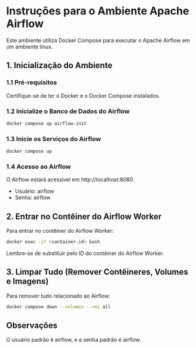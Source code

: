 # Instruções para o Ambiente Apache Airflow

Este ambiente utiliza Docker Compose para executar o Apache Airflow em um ambiente linux.

## 1. Inicialização do Ambiente

### 1.1 Pré-requisitos

Certifique-se de ter o Docker e o Docker Compose instalados.

### 1.2 Inicialize o Banco de Dados do Airflow

```bash
docker compose up airflow-init
```

### 1.3 Inicie os Serviços do Airflow

```bash
docker compose up
```

### 1.4 Acesso ao Airflow

O Airflow estará acessível em http://localhost:8080.
- Usuário: airflow
- Senha: airflow

## 2. Entrar no Contêiner do Airflow Worker

Para entrar no contêiner do Airflow Worker:

```bash
docker exec -it <container-id> bash
```

Lembre-se de substituir <container-id> pelo ID do contêiner do Airflow Worker.

## 3. Limpar Tudo (Remover Contêineres, Volumes e Imagens)

Para remover tudo relacionado ao Airflow:

```bash
docker compose down --volumes --rmi all
```

## Observações

O usuário padrão é airflow, e a senha padrão é airflow.